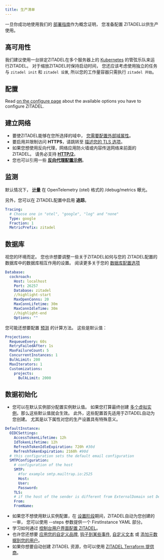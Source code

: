 ```yaml
---
title: 生产清单
---
```


一旦你成功地使用我们的 [部署指南](/docs/guides/deploy/overview)作为概念证明， 您准备配置 ZITADEL以供生产使用。

## 高可用性

我们建议使用一台排定ZITADEL在多个服务器上的 [Kubernetes](/docs/guides/deploy/kubernetes) 的管弦乐队来运行ZITADEL。 对于缩放ZITADEL时保持启动时间， 您还应该考虑使用独立的任务与 `zitadel init` 和 `zitadel 设置`, 所以您的工作量容器只需执行 `zitadel 开始`。

## 配置

Read [on the configure page](/docs/guides/manage/self-hosted/configure) about the available options you have to configure ZITADEL.

## 建立网络

- 要使ZITADEL能够在您所选择的域中， [您需要配置外部域属性](/docs/guides/manage/self-hosted/custom-domain)。
- 要启用并限制访问 **HTTPS**，请跳转至 [描述您的 TLS 选项](/docs/guides/manage/self-hosted/tls_modes)。
- 如果您想使用反向代理，网络应用防火墙或内容传送网络来前面的 ZITADEL。 请务必支持 **[HTTP/2](/docs/guides/manage/self-hosted/http2)**。
- 您也可以引用一些 **[反向代理配置示例](/docs/guides/manage/self-hosted/reverseproxy/reverse_proxy)**。

## 监测

默认情况下， [**计量**](docs/apis/observability/metrics) 在 OpenTelemetry (otel) 格式的 /debug/metrics 曝光。

另外，您可以在 ZITADEL配置中启用 **追踪**。

```yaml
Tracing:
  # Choose one in "otel", "google", "log" and "none"
  Type: google
  Fraction: 1
  MetricPrefix: zitadel
```

## 数据库

视您的环境而定。 您也许想要调整一些关于ZITADEL如何与您的 ZITADEL配置的数据库中的数据库相互作用的设置。 阅读更多关于您的 [数据库配置选项](/docs/guides/manage/self-hosted/database)

```yaml
Database:
  cockroach:
    Host: localhost
    Port: 26257
    Database: zitadel
    //highlight-start
    MaxOpenConns: 20
    MaxConnLifetime: 30m
    MaxConnIdleTime: 30m
    //highlight-end
    Options: ""
```

您可能还想要配置 [预测](/docs/concepts/eventstore/implementation#projections) 的计算方法。 这些是默认值：

```yaml
Projections:
  RequeueEvery: 60s
  RetryFailedAfter: 1s
  MaxFailureCount: 5
  ConcurrentInstances: 1
  BulkLimit: 200
  MaxIterators: 1
  Customizations:
    projects:
      BulkLimit: 2000
```

## 数据初始化

- 您可以在默认实例部分配置实例默认值。 如果您打算最终创建 [多个虚拟实例](/docs/concepts/structure/instance#multiple-virtual-instances)，那么这些默认值就会生效。 此外，这些配置首先适用于ZITADEL自动为您创建。 尤其是以下属性对您的生产设置具有特殊意义。

```yaml
DefaultInstance:
  OIDCSettings:
    AccessTokenLifetime: 12h
    IdTokenLifetime: 12h
    RefreshTokenIdleExpiration: 720h #30d
    RefreshTokenExpiration: 2160h #90d
  # this configuration sets the default email configuration
  SMTPConfiguration:
    # configuration of the host
    SMTP:
      #for example smtp.mailtrap.io:2525
      Host:
      User:
      Password:
    TLS:
    # if the host of the sender is different from ExternalDomain set DefaultInstance.DomainPolicy.SMTPSenderAddressMatchesInstanceDomain to false
    From:
    FromName:
```

- 如果您不想使用默认实例配置，在 [设置阶段](/docs/guides/manage/self-hosted/configure#database-initialization)期间，ZITADEL自动为您创建的一审， 您可以使用 --steps 参数提供一个 FirstInstance YAML 部分。
- 学习如何通过 [控制台用户界面配置 ZITADEL](/docs/guides/manage/console/overview)。
- 也许您还想要 [应用您的自定义品牌](/docs/guides/manage/customize/branding), [钩子到某些事件](/docs/guides/manage/customize/behavior), [自定义文本](/docs/guides/manage/customize/texts) 或 [添加元数据到您的用户](/docs/guides/manage/customize/user-metadata)。
- 如果你想要自动创建 ZITADEL 资源，你可以使用 [ZITADEL Terraform 提供商](/docs/guides/manage/terraform/basics)。

